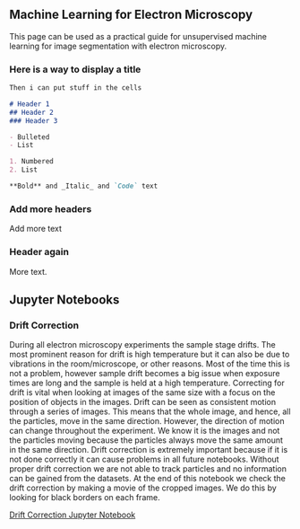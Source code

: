 ## Machine Learning for Electron Microscopy

This page can be used as a practical guide for unsupervised machine learning for image segmentation with electron microscopy. 

### Here is a way to display a title

```markdown
Then i can put stuff in the cells

# Header 1
## Header 2
### Header 3

- Bulleted
- List

1. Numbered
2. List

**Bold** and _Italic_ and `Code` text

```

### Add more headers

Add more text

### Header again

More text.

## Jupyter Notebooks

### Drift Correction

During all electron microscopy experiments the sample stage drifts. The most prominent reason for drift is high temperature but it can also be due to vibrations in the room/microscope, or other reasons. Most of the time this is not a problem, however sample drift becomes a big issue when exposure times are long and the sample is held at a high temperature. Correcting for drift is vital when looking at images of the same size with a focus on the position of objects in the images. Drift can be seen as consistent motion through a series of images. This means that the whole image, and hence, all the particles, move in the same direction. However, the direction of motion can change throughout the experiment. We know it is the images and not the particles moving because the particles always move the same amount in the same direction. Drift correction is extremely important because if it is not done correctly it can cause problems in all future notebooks. Without proper drift correction we are not able to track particles and no information can be gained from the datasets. At the end of this notebook we check the drift correction by making a movie of the cropped images. We do this by looking for black borders on each frame. 

[Drift Correction Jupyter Notebook](https://colab.research.google.com/drive/13LBYQRLUFVsE8hW9RRT9hFBgD9oI4ruV?usp=sharing)
